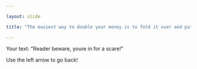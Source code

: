 ```yaml
---

layout: slide

title: "The easiest way to double your money is to fold it over and put it back in your pocket!"

---
```


Your text: "Reader beware, youre in for a scare!"

Use the left arrow to go back!
